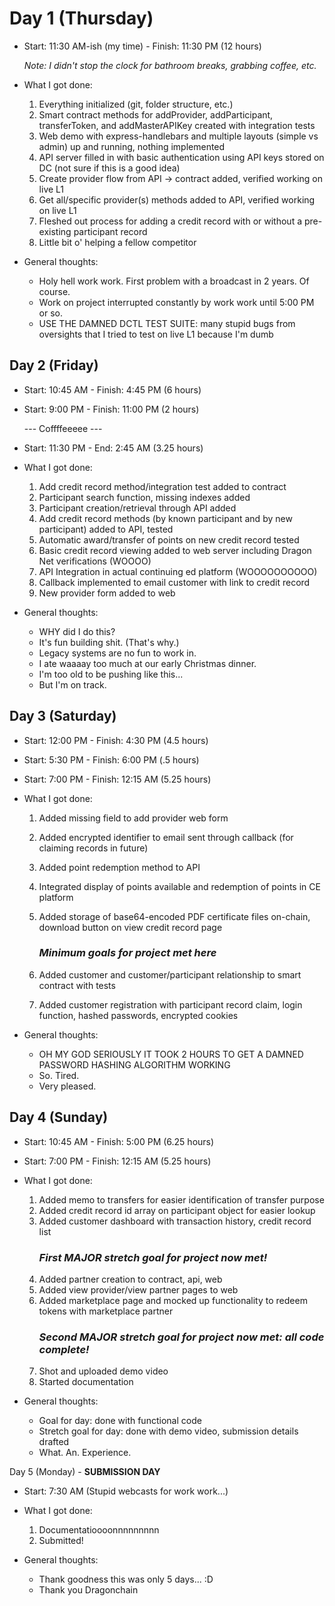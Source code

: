 # Day 1 (Thursday)

- Start: 11:30 AM-ish (my time) - Finish: 11:30 PM (12 hours)

    *Note: I didn't stop the clock for bathroom breaks, grabbing coffee, etc.*

- What I got done:
  1. Everything initialized (git, folder structure, etc.)
  2. Smart contract methods for addProvider, addParticipant, transferToken, and addMasterAPIKey created with integration tests
  3. Web demo with express-handlebars and multiple layouts (simple vs admin) up and running, nothing implemented
  4. API server filled in with basic authentication using API keys stored on DC (not sure if this is a good idea)
  5. Create provider flow from API -> contract added, verified working on live L1
  6. Get all/specific provider(s) methods added to API, verified working on live L1
  7. Fleshed out process for adding a credit record with or without a pre-existing participant record
  8. Little bit o' helping a fellow competitor

- General thoughts:
  - Holy hell work work. First problem with a broadcast in 2 years. Of course.
  - Work on project interrupted constantly by work work until 5:00 PM or so.
  - USE THE DAMNED DCTL TEST SUITE: many stupid bugs from oversights that I tried to test on live L1 because I'm dumb



Day 2 (Friday)
-----------------
- Start: 10:45 AM - Finish: 4:45 PM (6 hours)

- Start: 9:00 PM - Finish: 11:00 PM (2 hours)

  --- Coffffeeeee ---

- Start: 11:30 PM - End: 2:45 AM (3.25 hours)

- What I got done:
  1. Add credit record method/integration test added to contract
  2. Participant search function, missing indexes added
  3. Participant creation/retrieval through API added
  4. Add credit record methods (by known participant and by new participant) added to API, tested
  5. Automatic award/transfer of points on new credit record tested
  6. Basic credit record viewing added to web server including Dragon Net verifications (WOOOO)
  7. API Integration in actual continuing ed platform (WOOOOOOOOOO)
  8. Callback implemented to email customer with link to credit record
  9. New provider form added to web

- General thoughts:

  - WHY did I do this?
  - It's fun building shit. (That's why.)
  - Legacy systems are no fun to work in.
  - I ate waaaay too much at our early Christmas dinner.
  - I'm too old to be pushing like this...
  - But I'm on track.



Day 3 (Saturday)
-----------------
- Start: 12:00 PM - Finish: 4:30 PM (4.5 hours)

- Start: 5:30 PM - Finish: 6:00 PM (.5 hours)

- Start: 7:00 PM - Finish: 12:15 AM (5.25 hours)

- What I got done:
  1. Added missing field to add provider web form
  2. Added encrypted identifier to email sent through callback (for claiming records in future)
  3. Added point redemption method to API
  4. Integrated display of points available and redemption of points in CE platform
  5. Added storage of base64-encoded PDF certificate files on-chain, download button on view credit record page

        ### ***Minimum goals for project met here***
  
  6. Added customer and customer/participant relationship to smart contract with tests
  7. Added customer registration with participant record claim, login function, hashed passwords, encrypted cookies

- General thoughts:
  - OH MY GOD SERIOUSLY IT TOOK 2 HOURS TO GET A DAMNED PASSWORD HASHING ALGORITHM WORKING
  - So. Tired.
  - Very pleased.
  


Day 4 (Sunday)
-----------------
- Start: 10:45 AM - Finish: 5:00 PM (6.25 hours)

- Start: 7:00 PM - Finish: 12:15 AM (5.25 hours)

- What I got done:
  1. Added memo to transfers for easier identification of transfer purpose
  2. Added credit record id array on participant object for easier lookup
  3. Added customer dashboard with transaction history, credit record list
        ### ***First MAJOR stretch goal for project now met!***
  4. Added partner creation to contract, api, web
  5. Added view provider/view partner pages to web
  6. Added marketplace page and mocked up functionality to redeem tokens with marketplace partner
        ### ***Second MAJOR stretch goal for project now met: all code complete!***
  7. Shot and uploaded demo video
  8. Started documentation


- General thoughts:
  - Goal for day: done with functional code
  - Stretch goal for day: done with demo video, submission details drafted
  - What. An. Experience.


Day 5 (Monday) - **SUBMISSION DAY**
- Start: 7:30 AM (Stupid webcasts for work work...) 

- What I got done:
  1. Documentatioooonnnnnnnnn
  2. Submitted!

- General thoughts:
  - Thank goodness this was only 5 days... :D
  - Thank you Dragonchain